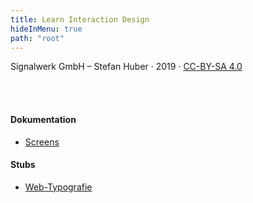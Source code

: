 ```yaml
---
title: Learn Interaction Design
hideInMenu: true
path: "root"
---
```


Signalwerk GmbH – Stefan Huber · 2019 · [CC-BY-SA 4.0](https://creativecommons.org/licenses/by-sa/4.0/)


<br />
<br />

#### Dokumentation

* [Screens](/articles/screens/)


#### Stubs
* [Web-Typografie](/web-typography/)
<!-- * [Touch-Interface](/touch/) -->
<!-- * [Thesis](/thesis/) -->
